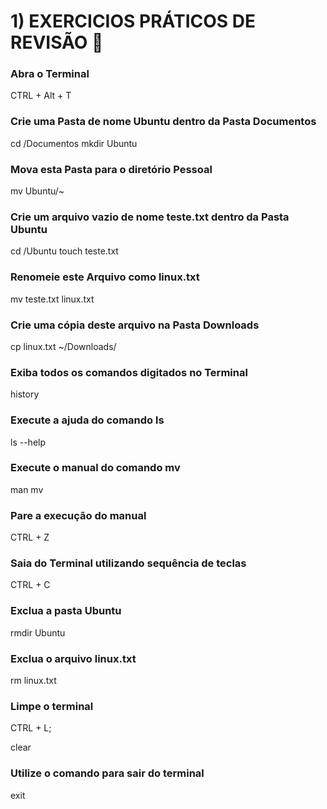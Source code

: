 # 1) EXERCICIOS PRÁTICOS DE REVISÃO :notebook:



### Abra o Terminal

CTRL + Alt + T



### Crie uma Pasta de nome Ubuntu dentro da Pasta Documentos

cd /Documentos
mkdir Ubuntu



### Mova esta Pasta para o diretório Pessoal
mv Ubuntu/~



### Crie um arquivo vazio de nome teste.txt dentro da Pasta Ubuntu

cd /Ubuntu
touch teste.txt



### Renomeie este Arquivo como linux.txt

mv teste.txt linux.txt



### Crie uma cópia deste arquivo na Pasta Downloads

cp linux.txt ~/Downloads/



### Exiba todos os comandos digitados no Terminal

history



### Execute a ajuda do comando ls

ls --help





### Execute o manual do comando mv

man mv





### Pare a execução do manual

CTRL + Z



### Saia do Terminal utilizando sequência de teclas

CTRL + C



### Exclua a pasta Ubuntu

rmdir Ubuntu



### Exclua o arquivo linux.txt 

rm linux.txt



### Limpe o terminal

CTRL + L;

clear



### Utilize o comando para sair do terminal

exit

